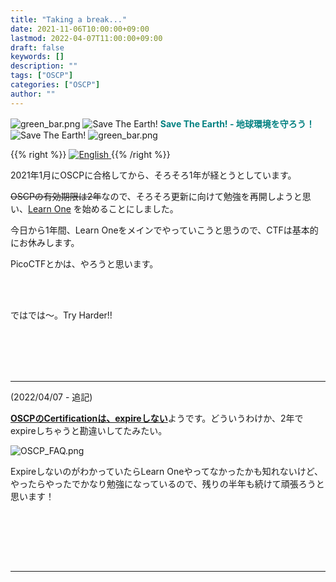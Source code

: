 ```yaml
---
title: "Taking a break..."
date: 2021-11-06T10:00:00+09:00
lastmod: 2022-04-07T11:00:00+09:00
draft: false
keywords: []
description: ""
tags: ["OSCP"]
categories: ["OSCP"]
author: ""
---
```

<img src="https://captureamerica.github.io/writeups/img/green_bar.png" alt="green_bar.png">
<img src="https://captureamerica.github.io/writeups/img/10_Nature_Themed_Icons_Cute_Earth_Icon.png" alt="Save The Earth!"> <b><font color="teal">Save The Earth! - 地球環境を守ろう！</font></b> <img src="https://captureamerica.github.io/writeups/img/10_Nature_Themed_Icons_Cute_Earth_Icon.png" alt="Save The Earth!">
<img src="https://captureamerica.github.io/writeups/img/green_bar.png" alt="green_bar.png">

{{% right %}}
<a href="https://translate.google.com/translate?hl=en&sl=ja&tl=en&u=https%3A%2F%2Fcaptureamerica.github.io%2Fwriteups%2Fpost%2Ftaking_a_break%2F">
<img src="https://captureamerica.github.io/writeups/img/En.png" alt="English">
</a>
{{% /right %}}

2021年1月にOSCPに合格してから、そろそろ1年が経とうとしています。

<s>OSCPの有効期限は2年</s>なので、そろそろ更新に向けて勉強を再開しようと思い、[Learn One](https://www.offensive-security.com/learn/) を始めることにしました。

今日から1年間、Learn Oneをメインでやっていこうと思うので、CTFは基本的にお休みします。

PicoCTFとかは、やろうと思います。

<br /><br />

ではでは〜。Try Harder!!

<br /><br />
<br /><br />
- - -
(2022/04/07 - 追記)

<u><b>OSCPのCertificationは、expireしない</b></u>ようです。どういうわけか、2年でexpireしちゃうと勘違いしてたみたい。

<img src="https://captureamerica.github.io/writeups/img/OSCP_FAQ.png" alt="OSCP_FAQ.png">

<br />

ExpireしないのがわかっていたらLearn Oneやってなかったかも知れないけど、やったらやったでかなり勉強になっているので、残りの半年も続けて頑張ろうと思います！

<br /><br />




<br /><br />
- - -
<br /><br />
